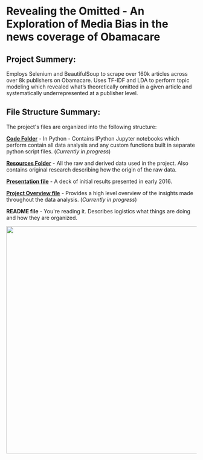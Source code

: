 # Revealing the Omitted - An Exploration of Media Bias in the news coverage of Obamacare

## Project Summery: 

Employs Selenium and BeautifulSoup to scrape over 160k articles across over 8k publishers on Obamacare. Uses TF-IDF and LDA to perform topic modeling which revealed what’s theoretically omitted in a given article and systematically underrepresented at a publisher level. 

## File Structure Summary: 

The project's files are organized into the following structure:

**[Code Folder](/Code/)** - In Python - Contains IPython Jupyter notebooks which perform contain all data analysis and any custom functions built in separate python script files. (*Currently in progress*)

**[Resources Folder](/Resources/)** - All the raw and derived data used in the project. Also contains original research describing how the origin of the raw data.

**[Presentation file](MediaBias_Presentation_2016_May.pdf)** - A deck of initial results presented in early 2016.

**[Project Overview file](Project%20Overview.ipynb)** - Provides a high level overview of the insights made throughout the data analysis. (*Currently in progress*)

**README file** - You're reading it. Describes logistics what things are doing and how they are organized.

<p align="center">
<img src="/Visualizations/topic_modeling.png" width="600" />
</p>
